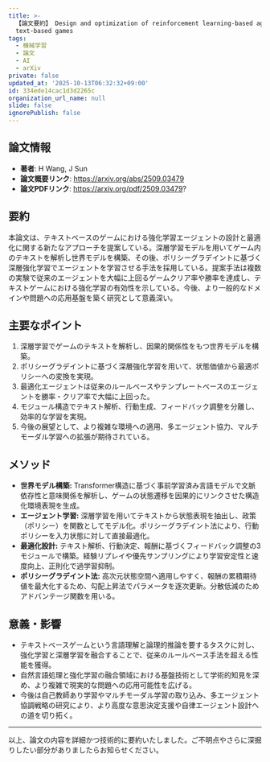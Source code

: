 ```yaml
---
title: >-
  【論文要約】 Design and optimization of reinforcement learning-based agents in
  text-based games
tags:
  - 機械学習
  - 論文
  - AI
  - arXiv
private: false
updated_at: '2025-10-13T06:32:32+09:00'
id: 334ede14cac1d3d2265c
organization_url_name: null
slide: false
ignorePublish: false
---
```


## 論文情報

- **著者**: H Wang, J Sun
- **論文概要リンク**: https://arxiv.org/abs/2509.03479
- **論文PDFリンク**: https://arxiv.org/pdf/2509.03479?

## 要約

本論文は、テキストベースのゲームにおける強化学習エージェントの設計と最適化に関する新たなアプローチを提案している。深層学習モデルを用いてゲーム内のテキストを解析し世界モデルを構築、その後、ポリシーグラデイントに基づく深層強化学習でエージェントを学習させる手法を採用している。提案手法は複数の実験で従来のエージェントを大幅に上回るゲームクリア率や勝率を達成し、テキストゲームにおける強化学習の有効性を示している。今後、より一般的なドメインや問題への応用基盤を築く研究として意義深い。

## 主要なポイント

1. 深層学習でゲームのテキストを解析し、因果的関係性をもつ世界モデルを構築。
2. ポリシーグラデイントに基づく深層強化学習を用いて、状態価値から最適ポリシーへの変換を実現。
3. 最適化エージェントは従来のルールベースやテンプレートベースのエージェントを勝率・クリア率で大幅に上回った。
4. モジュール構造でテキスト解析、行動生成、フィードバック調整を分離し、効率的な学習を実現。
5. 今後の展望として、より複雑な環境への適用、多エージェント協力、マルチモーダル学習への拡張が期待されている。


## メソッド

- **世界モデル構築:** Transformer構造に基づく事前学習済み言語モデルで文脈依存性と意味関係を解析し、ゲームの状態遷移を因果的にリンクさせた構造化環境表現を生成。
- **エージェント学習:** 深層学習を用いてテキストから状態表現を抽出し、政策（ポリシー）を関数としてモデル化。ポリシーグラデイント法により、行動ポリシーを入力状態に対して直接最適化。
- **最適化設計:** テキスト解析、行動決定、報酬に基づくフィードバック調整の3モジュールで構築。経験リプレイや優先サンプリングにより学習安定性と速度向上、正則化で過学習抑制。
- **ポリシーグラデイント法:** 高次元状態空間へ適用しやすく、報酬の累積期待値を最大化するため、勾配上昇法でパラメータを逐次更新。分散低減のためアドバンテージ関数を用いる。

## 意義・影響

- テキストベースゲームという言語理解と論理的推論を要するタスクに対し、強化学習と深層学習を融合することで、従来のルールベース手法を超える性能を獲得。
- 自然言語処理と強化学習の融合領域における基盤技術として学術的知見を深め、より複雑で現実的な問題への応用可能性を広げる。
- 今後は自己教師あり学習やマルチモーダル学習の取り込み、多エージェント協調戦略の研究により、より高度な意思決定支援や自律エージェント設計への道を切り拓く。

---

以上、論文の内容を詳細かつ技術的に要約いたしました。ご不明点やさらに深掘りしたい部分がありましたらお知らせください。

